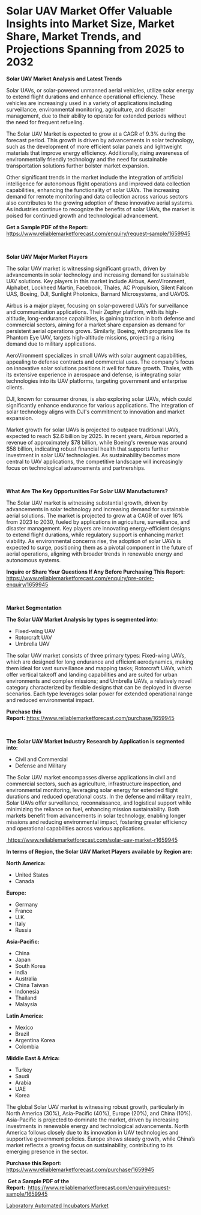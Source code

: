 <p><h1>Solar UAV Market Offer Valuable Insights into Market Size, Market Share, Market Trends, and Projections Spanning from 2025 to 2032</h1></p><p><strong>Solar UAV Market Analysis and Latest Trends</strong></p>
<p><p>Solar UAVs, or solar-powered unmanned aerial vehicles, utilize solar energy to extend flight durations and enhance operational efficiency. These vehicles are increasingly used in a variety of applications including surveillance, environmental monitoring, agriculture, and disaster management, due to their ability to operate for extended periods without the need for frequent refueling.</p><p>The Solar UAV Market is expected to grow at a CAGR of 9.3% during the forecast period. This growth is driven by advancements in solar technology, such as the development of more efficient solar panels and lightweight materials that improve energy efficiency. Additionally, rising awareness of environmentally friendly technology and the need for sustainable transportation solutions further bolster market expansion.</p><p>Other significant trends in the market include the integration of artificial intelligence for autonomous flight operations and improved data collection capabilities, enhancing the functionality of solar UAVs. The increasing demand for remote monitoring and data collection across various sectors also contributes to the growing adoption of these innovative aerial systems. As industries continue to recognize the benefits of solar UAVs, the market is poised for continued growth and technological advancement.</p></p>
<p><strong>Get a Sample PDF of the Report:&nbsp;</strong> <a href="https://www.reliablemarketforecast.com/enquiry/request-sample/1659945?utm_campaign=2516&utm_medium=2&utm_source=Github&utm_content=ia&utm_term=10042025&utm_id=solar-uav">https://www.reliablemarketforecast.com/enquiry/request-sample/1659945</a></p>
<p>&nbsp;</p>
<p><strong>Solar UAV Major Market Players</strong></p>
<p><p>The solar UAV market is witnessing significant growth, driven by advancements in solar technology and increasing demand for sustainable UAV solutions. Key players in this market include Airbus, AeroVironment, Alphabet, Lockheed Martin, Facebook, Thales, AC Propulsion, Silent Falcon UAS, Boeing, DJI, Sunlight Photonics, Barnard Microsystems, and UAVOS.</p><p>Airbus is a major player, focusing on solar-powered UAVs for surveillance and communication applications. Their Zephyr platform, with its high-altitude, long-endurance capabilities, is gaining traction in both defense and commercial sectors, aiming for a market share expansion as demand for persistent aerial operations grows. Similarly, Boeing, with programs like its Phantom Eye UAV, targets high-altitude missions, projecting a rising demand due to military applications.</p><p>AeroVironment specializes in small UAVs with solar augment capabilities, appealing to defense contracts and commercial uses. The company's focus on innovative solar solutions positions it well for future growth. Thales, with its extensive experience in aerospace and defense, is integrating solar technologies into its UAV platforms, targeting government and enterprise clients.</p><p>DJI, known for consumer drones, is also exploring solar UAVs, which could significantly enhance endurance for various applications. The integration of solar technology aligns with DJI's commitment to innovation and market expansion.</p><p>Market growth for solar UAVs is projected to outpace traditional UAVs, expected to reach $2.6 billion by 2025. In recent years, Airbus reported a revenue of approximately $78 billion, while Boeing's revenue was around $58 billion, indicating robust financial health that supports further investment in solar UAV technologies. As sustainability becomes more central to UAV applications, the competitive landscape will increasingly focus on technological advancements and partnerships.</p></p>
<p>&nbsp;</p>
<p><strong>What Are The Key Opportunities For Solar UAV Manufacturers?</strong></p>
<p><p>The Solar UAV market is witnessing substantial growth, driven by advancements in solar technology and increasing demand for sustainable aerial solutions. The market is projected to grow at a CAGR of over 16% from 2023 to 2030, fueled by applications in agriculture, surveillance, and disaster management. Key players are innovating energy-efficient designs to extend flight durations, while regulatory support is enhancing market viability. As environmental concerns rise, the adoption of solar UAVs is expected to surge, positioning them as a pivotal component in the future of aerial operations, aligning with broader trends in renewable energy and autonomous systems.</p></p>
<p><strong>Inquire or Share Your Questions If Any Before Purchasing This Report:</strong> <a href="https://www.reliablemarketforecast.com/enquiry/pre-order-enquiry/1659945?utm_campaign=2516&utm_medium=2&utm_source=Github&utm_content=ia&utm_term=10042025&utm_id=solar-uav">https://www.reliablemarketforecast.com/enquiry/pre-order-enquiry/1659945</a></p>
<p>&nbsp;</p>
<p><strong>Market Segmentation</strong></p>
<p><strong>The Solar UAV Market Analysis by types is segmented into:</strong></p>
<p><ul><li>Fixed-wing UAV</li><li>Rotorcraft UAV</li><li>Umbrella UAV</li></ul></p>
<p><p>The solar UAV market consists of three primary types: Fixed-wing UAVs, which are designed for long endurance and efficient aerodynamics, making them ideal for vast surveillance and mapping tasks; Rotorcraft UAVs, which offer vertical takeoff and landing capabilities and are suited for urban environments and complex missions; and Umbrella UAVs, a relatively novel category characterized by flexible designs that can be deployed in diverse scenarios. Each type leverages solar power for extended operational range and reduced environmental impact.</p></p>
<p><strong>Purchase this Report:&nbsp;</strong><a href="https://www.reliablemarketforecast.com/purchase/1659945?utm_campaign=2516&utm_medium=2&utm_source=Github&utm_content=ia&utm_term=10042025&utm_id=solar-uav">https://www.reliablemarketforecast.com/purchase/1659945</a></p>
<p>&nbsp;</p>
<p><strong>The Solar UAV Market Industry Research by Application is segmented into:</strong></p>
<p><ul><li>Civil and Commercial</li><li>Defense and Military</li></ul></p>
<p><p>The Solar UAV market encompasses diverse applications in civil and commercial sectors, such as agriculture, infrastructure inspection, and environmental monitoring, leveraging solar energy for extended flight durations and reduced operational costs. In the defense and military realm, Solar UAVs offer surveillance, reconnaissance, and logistical support while minimizing the reliance on fuel, enhancing mission sustainability. Both markets benefit from advancements in solar technology, enabling longer missions and reducing environmental impact, fostering greater efficiency and operational capabilities across various applications.</p></p>
<p><a href="https://www.reliablemarketforecast.com/solar-uav-market-r1659945?utm_campaign=2516&utm_medium=2&utm_source=Github&utm_content=ia&utm_term=10042025&utm_id=solar-uav">&nbsp;https://www.reliablemarketforecast.com/solar-uav-market-r1659945</a></p>
<p><strong>In terms of Region, the Solar UAV Market Players available by Region are:</strong></p>
<p>
    <p> <strong> North America: </strong>
        <ul>
            <li>United States</li>
            <li>Canada</li>
        </ul>
        </p> 
    <p> <strong> Europe: </strong>
        <ul>
            <li>Germany</li>
            <li>France</li>
            <li>U.K.</li>
            <li>Italy</li>
            <li>Russia</li>
        </ul>
        </p> 
    <p> <strong> Asia-Pacific: </strong>
        <ul>
            <li>China</li>
            <li>Japan</li>
            <li>South Korea</li>
            <li>India</li>
            <li>Australia</li>
            <li>China Taiwan</li>
            <li>Indonesia</li>
            <li>Thailand</li>
            <li>Malaysia</li>
        </ul>
        </p> 
    <p> <strong> Latin America: </strong>
        <ul>
            <li>Mexico</li>
            <li>Brazil</li>
            <li>Argentina Korea</li>
            <li>Colombia</li>
        </ul>
        </p> 
    <p> <strong> Middle East & Africa: </strong>
        <ul>
            <li>Turkey</li>
            <li>Saudi</li>
            <li>Arabia</li>
            <li>UAE</li>
            <li>Korea</li>
        </ul>
    </p>
    </p>
<p><p>The global Solar UAV market is witnessing robust growth, particularly in North America (30%), Asia-Pacific (40%), Europe (20%), and China (10%). Asia-Pacific is projected to dominate the market, driven by increasing investments in renewable energy and technological advancements. North America follows closely due to its innovation in UAV technologies and supportive government policies. Europe shows steady growth, while China’s market reflects a growing focus on sustainability, contributing to its emerging presence in the sector.</p></p>
<p><strong>Purchase this Report: </strong><a href="https://www.reliablemarketforecast.com/purchase/1659945?utm_campaign=2516&utm_medium=2&utm_source=Github&utm_content=ia&utm_term=10042025&utm_id=solar-uav">https://www.reliablemarketforecast.com/purchase/1659945</a></p>
<p>&nbsp;<strong>Get a Sample PDF of the Report:&nbsp;&nbsp;</strong><a href="https://www.reliablemarketforecast.com/enquiry/request-sample/1659945?utm_campaign=2516&utm_medium=2&utm_source=Github&utm_content=ia&utm_term=10042025&utm_id=solar-uav">https://www.reliablemarketforecast.com/enquiry/request-sample/1659945</a></p>
<p><strong></strong></p>
<p><p><a href="https://github.com/ilanarohalgh/Market-Research-Report-List-1/blob/main/laboratory-automated-incubators-market.md?utm_campaign=2516&utm_medium=2&utm_source=Github&utm_content=ia&utm_term=10042025&utm_id=solar-uav">Laboratory Automated Incubators Market</a></p></p>